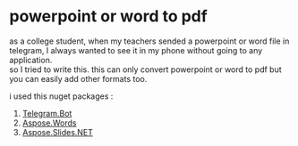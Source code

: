 # powerpoint or word to pdf
as a college student, when my teachers sended a powerpoint or word file in telegram, I always wanted to see it in my phone without going to any application.<br>
so I tried to write this. this can only convert powerpoint or word to pdf but you can easily add other formats too.

i used this nuget packages :
1. [Telegram.Bot](https://www.nuget.org/packages/Telegram.Bot/22.6.0?_src=template)
2. [Aspose.Words](https://www.nuget.org/packages/Aspose.Words/25.7.0?_src=template)
3. [Aspose.Slides.NET](https://www.nuget.org/packages/Aspose.Slides.NET/25.7.0?_src=template)
